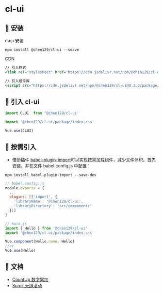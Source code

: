 # cl-ui

## :rainbow: 安装
nmp 安装
```
npm install @chen129/cl-ui --seave
```
CDN
```html
// 引入样式
<link rel="stylesheet" href="https://cdn.jsdelivr.net/npm/@chen129/cl-ui@0.3.0/package/clUi.css">

// 引入组件库
<script src="https://cdn.jsdelivr.net/npm/@chen129/cl-ui@0.3.0/package/clUi.umd.min.js"></script>
```

## :beers: 引入 cl-ui
```javascript
import CLUI  from '@chen129/cl-ui'

import '@chen129/cl-ui/package/index.css'

Vue.use(CLUI)
```

## :hammer: 按需引入
- 借助插件 [babel-plugin-import](https://github.com/ant-design/babel-plugin-import)可以实现按需加载组件，减少文件体积。首先安装，并在文件 babel.config.js 中配置：

```
npm install babel-plugin-import --save-dev
```

```javascript
// babel.config.js
module.exports = {
  ...
  plugins: [['import', {
    'libraryName': '@chen129/cl-ui',
    'libraryDirectory': 'src/components'
  }]]
}

// main.js
import { Hello } from '@chen129/cl-ui'
import '@chen129/cl-ui/package/index.css'

Vue.component(Hello.name, Hello)
//or
Vue.use(Hello)
```
## :penguin: 文档
- [CountUp 数字累加](./md/count-up.md)
- [Scroll 无缝滚动](./md/scroll.md)